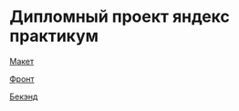 # Дипломный проект яндекс практикум

[Макет](https://disk.yandex.ru/d/bUTb4INMfvGRlA)

[Фронт](https://gulshat-movie.nomoreparties.co)

[Бекэнд](https://api.gulshat-movie.nomoredomains.xyz)


